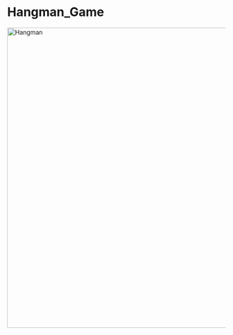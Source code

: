 # Hangman_Game

<img width="576" height="691" alt="Hangman" src="https://github.com/user-attachments/assets/7799168a-5ead-43e6-a047-d0cf54546aa7" />
